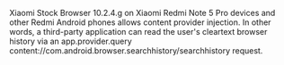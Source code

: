 Xiaomi Stock Browser 10.2.4.g on Xiaomi Redmi Note 5 Pro devices and other Redmi Android phones allows content provider injection. In other words, a third-party application can read the user's cleartext browser history via an app.provider.query content://com.android.browser.searchhistory/searchhistory request.